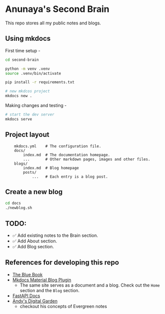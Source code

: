 # Anunaya's Second Brain

This repo stores all my public notes and blogs.

## Using mkdocs 

First time setup -

```sh
cd second-brain

python -m venv .venv 
source .venv/bin/activate

pip install -r requirements.txt

# new mkdcos project
mkdocs new .
```

Making changes and testing -

```sh
# start the dev server
mkdocs serve
```

## Project layout

```
    mkdocs.yml    # The configuration file.
    docs/
        index.md  # The documentation homepage.
        ...       # Other markdown pages, images and other files.
    blogs/
        index.md  # Blog homepage
        posts/
            ...   # Each entry is a blog post.

```

## Create a new blog 

```sh
cd docs
./newblog.sh
```

## TODO:

- ✅ Add existing notes to the Brain section.
- ✅ Add About section.
- ✅ Add Blog section.

## References for developing this repo

- [The Blue Book](https://lyz-code.github.io/blue-book/)
- [Mkdocs Material Blog Plugin](https://squidfunk.github.io/mkdocs-material/setup/setting-up-a-blog/)
    - The same site serves as a document and a blog. Check out the `Home` section 
      and the `Blog` section.
- [FastAPI Docs](https://github.com/fastapi/fastapi/tree/master/docs/en/docs)
- [Andy's Digital Garden](https://notes.andymatuschak.org/About_these_notes?stackedNotes=z5E5QawiXCMbtNtupvxeoEX)
    - checkout his concepts of Evergreen notes
